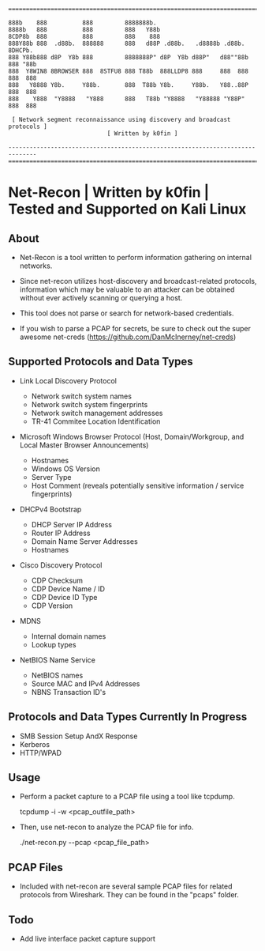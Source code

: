     ==============================================================================
    
    888b    888          888         8888888b.                                    
    8888b   888          888         888   Y88b                                   
    8CDP8b  888          888         888    888                                   
    888Y88b 888  .d88b.  888888      888   d88P .d88b.   .d8888b .d88b.  8DHCPb.  
    888 Y88b888 d8P  Y8b 888         8888888P" d8P  Y8b d88P"   d88""88b 888 "88b 
    888  Y8WIN8 8BROWSER 888  8STFU8 888 T88b  888LLDP8 888     888  888 888  888 
    888   Y8888 Y8b.     Y88b.       888  T88b Y8b.     Y88b.   Y88..88P 888  888 
    888    Y888  "Y8888   "Y888      888   T88b "Y8888   "Y88888 "Y88P"  888  888
    
     [ Network segment reconnaissance using discovery and broadcast protocols ]
                                [ Written by k0fin ]

    ------------------------------------------------------------------------------
    ==============================================================================

# Net-Recon | Written by k0fin | Tested and Supported on Kali Linux

## About

* Net-Recon is a tool written to perform information gathering on internal networks.
* Since net-recon utilizes host-discovery and broadcast-related protocols, information which may be valuable to an attacker
  can be obtained without ever actively scanning or querying a host.

* This tool does not parse or search for network-based credentials.
* If you wish to parse a PCAP for secrets, be sure to check out the super awesome net-creds (https://github.com/DanMcInerney/net-creds)

## Supported Protocols and Data Types

* Link Local Discovery Protocol
  - Network switch system names
  - Network switch system fingerprints
  - Network switch management addresses
  - TR-41 Commitee Location Identification

* Microsoft Windows Browser Protocol (Host, Domain/Workgroup, and Local Master Browser Announcements)
  - Hostnames
  - Windows OS Version
  - Server Type
  - Host Comment (reveals potentially sensitive information / service fingerprints)

* DHCPv4 Bootstrap
  - DHCP Server IP Address
  - Router IP Address
  - Domain Name Server Addresses
  - Hostnames

* Cisco Discovery Protocol
  - CDP Checksum
  - CDP Device Name / ID
  - CDP Device ID Type
  - CDP Version

* MDNS
  - Internal domain names
  - Lookup types

* NetBIOS Name Service
  - NetBIOS names
  - Source MAC and IPv4 Addresses
  - NBNS Transaction ID's

## Protocols and Data Types Currently In Progress

* SMB Session Setup AndX Response
* Kerberos
* HTTP/WPAD

## Usage

* Perform a packet capture to a PCAP file using a tool like tcpdump.

    tcpdump -i <iface> -w <pcap_outfile_path>

* Then, use net-recon to analyze the PCAP file for info.

    ./net-recon.py --pcap <pcap_file_path>

## PCAP Files

* Included with net-recon are several sample PCAP files for related protocols from Wireshark.
  They can be found in the "pcaps" folder.

## Todo

* Add live interface packet capture support

